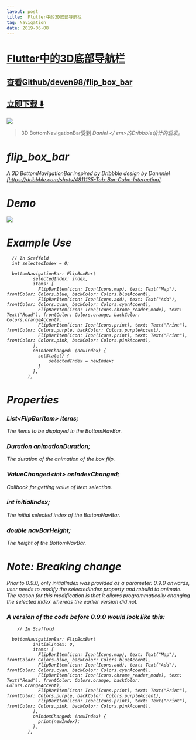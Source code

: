 ```yaml
---
layout: post
title:  Flutter中的3D底部导航栏
tag: Navigation
date: 2019-06-08
---
```


# [Flutter中的3D底部导航栏 ](http://github.com/deven98/flip_box_bar) 



## [查看Github/deven98/flip_box_bar](http://github.com/deven98/flip_box_bar)
## [立即下载 ️⬇️ ](https://codeload.github.com/deven98/flip_box_bar/zip/master) 


 
![](https://flutterawesome.com/content/images/2018/12/flip_box_bar.jpg)
 
>
> 3D BottomNavigationBar受到<em> Daniel </ em>的Dribbble设计的启发。
>

 
# flip_box_bar

A 3D BottomNavigationBar inspired by Dribbble design by Dannniel
[https://dribbble.com/shots/4811135-Tab-Bar-Cube-Interaction].

# Demo

![](https://github.com/deven98/flip_box_bar/blob/master/demo.gif)

# Example Use


      // In Scaffold
      int selectedIndex = 0;
      
      bottomNavigationBar: FlipBoxBar(
              selectedIndex: index,
              items: [
                FlipBarItem(icon: Icon(Icons.map), text: Text("Map"), frontColor: Colors.blue, backColor: Colors.blueAccent),
                FlipBarItem(icon: Icon(Icons.add), text: Text("Add"), frontColor: Colors.cyan, backColor: Colors.cyanAccent),
                FlipBarItem(icon: Icon(Icons.chrome_reader_mode), text: Text("Read"), frontColor: Colors.orange, backColor: Colors.orangeAccent),
                FlipBarItem(icon: Icon(Icons.print), text: Text("Print"), frontColor: Colors.purple, backColor: Colors.purpleAccent),
                FlipBarItem(icon: Icon(Icons.print), text: Text("Print"), frontColor: Colors.pink, backColor: Colors.pinkAccent),
              ],
              onIndexChanged: (newIndex) {
                setState() {
                    selectedIndex = newIndex;
                }
              },
            ),

# Properties

### List\<FlipBarItem\> items;

The items to be displayed in the BottomNavBar.

### Duration animationDuration;

The duration of the animation of the box flip.

### ValueChanged\<int\> onIndexChanged;

Callback for getting value of item selection.

### int initialIndex;

The initial selected index of the BottomNavBar.

### double navBarHeight;

The height of the BottomNavBar.

# Note: Breaking change

Prior to 0.9.0, only initialIndex was provided as a parameter. 0.9.0 onwards, user needs to
modify the selectedIndex property and rebuild to animate. The reason for this modification is that
it allows programmatically changing the selected index whereas the earlier version did not.

### A version of the code before 0.9.0 would look like this:

        // In Scaffold
      
      bottomNavigationBar: FlipBoxBar(
              initialIndex: 0,
              items: [
                FlipBarItem(icon: Icon(Icons.map), text: Text("Map"), frontColor: Colors.blue, backColor: Colors.blueAccent),
                FlipBarItem(icon: Icon(Icons.add), text: Text("Add"), frontColor: Colors.cyan, backColor: Colors.cyanAccent),
                FlipBarItem(icon: Icon(Icons.chrome_reader_mode), text: Text("Read"), frontColor: Colors.orange, backColor: Colors.orangeAccent),
                FlipBarItem(icon: Icon(Icons.print), text: Text("Print"), frontColor: Colors.purple, backColor: Colors.purpleAccent),
                FlipBarItem(icon: Icon(Icons.print), text: Text("Print"), frontColor: Colors.pink, backColor: Colors.pinkAccent),
              ],
              onIndexChanged: (newIndex) {
                print(newIndex);
              },
            ),



